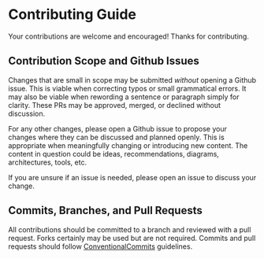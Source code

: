 # Contributing Guide

Your contributions are welcome and encouraged! Thanks for contributing.

## Contribution Scope and Github Issues

Changes that are small in scope may be submitted *without* opening a Github
issue. This is viable when correcting typos or small grammatical errors. It may
also be viable when rewording a sentence or paragraph simply for clarity. These
PRs may be approved, merged, or declined without discussion.

For any other changes, please open a Github issue to propose your changes where
they can be discussed and planned openly. This is appropriate when meaningfully
changing or introducing new content. The content in question could be ideas,
recommendations, diagrams, architectures, tools, etc.

If you are unsure if an issue is needed, please open an issue to discuss your
change.

## Commits, Branches, and Pull Requests

All contributions should be committed to a branch and reviewed with a pull
request. Forks certainly may be used but are not required. Commits and pull
requests should follow [ConventionalCommits](https://www.conventionalcommits.org/en/v1.0.0/) guidelines.
